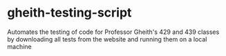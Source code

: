 # gheith-testing-script
Automates the testing of code for Professor Gheith's 429 and 439 classes by downloading all tests from the website and running them on a local machine
